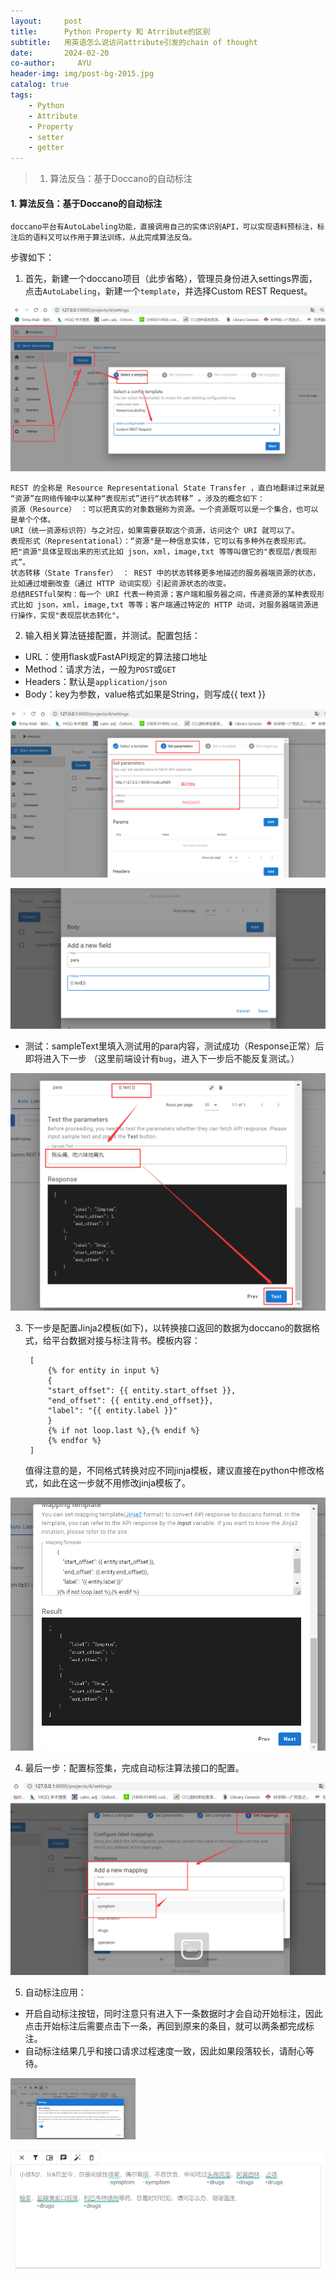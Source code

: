 ```yaml
---
layout:     post
title:      Python Property 和 Atrribute的区别
subtitle:   用英语怎么说访问attribute引发的chain of thought
date:       2024-02-20
co-author:     AYU
header-img: img/post-bg-2015.jpg
catalog: true
tags:
    - Python
    - Attribute
    - Property
    - setter
    - getter
--- 
```




>1. 算法反刍：基于Doccano的自动标注


#### 1. 算法反刍：基于Doccano的自动标注

    doccano平台有AutoLabeling功能，直接调用自己的实体识别API，可以实现语料预标注，标注后的语料又可以作用于算法训练，从此完成算法反刍。

步骤如下：

1. 首先，新建一个doccano项目（此步省略），管理员身份进入settings界面，点击`AutoLabeling`，新建一个`template`，并选择Custom REST Request。

![step1](DailyLogISTIC/dli-20221128-1.png "doccano自动标注步骤1")

    REST 的全称是 Resource Representational State Transfer ，直白地翻译过来就是 “资源”在网络传输中以某种“表现形式”进行“状态转移” 。涉及的概念如下：
    资源（Resource） ：可以把真实的对象数据称为资源。一个资源既可以是一个集合，也可以是单个个体。
    URI（统一资源标识符）与之对应，如果需要获取这个资源，访问这个 URI 就可以了。
    表现形式（Representational）：“资源"是一种信息实体，它可以有多种外在表现形式。把"资源"具体呈现出来的形式比如 json，xml，image,txt 等等叫做它的"表现层/表现形式”。
    状态转移（State Transfer） ： REST 中的状态转移更多地描述的服务器端资源的状态，比如通过增删改查（通过 HTTP 动词实现）引起资源状态的改变。
    总结RESTful架构：每一个 URI 代表一种资源；客户端和服务器之间，传递资源的某种表现形式比如 json，xml，image,txt 等等；客户端通过特定的 HTTP 动词，对服务器端资源进行操作，实现"表现层状态转化"。

2. 输入相关算法链接配置，并测试。配置包括：

- URL：使用flask或FastAPI规定的算法接口地址
- Method：请求方法，一般为`POST`或`GET`
- Headers：默认是`application/json`
- Body：key为参数，value格式如果是String，则写成{{ text }}

![step2](https://github.com/Sylviara/sylviara.github.io/blob/master/_posts/DailyLogISTIC/dli-20221128-2.png "doccano自动标注步骤2：配置自动标注算法接口地址和请求方式")

![step2](https://github.com/Sylviara/sylviara.github.io/blob/master/_posts/DailyLogISTIC/dli-20221128-3.png "doccano自动标注步骤2：配置自动标注算法接口参数和格式")

-  测试：sampleText里填入测试用的para内容，测试成功（Response正常）后即将进入下一步
（这里前端设计有`bug`，进入下一步后不能反复测试。）

![step2](https://github.com/Sylviara/sylviara.github.io/blob/master/_posts/DailyLogISTIC/dli-20221128-4.png "doccano自动标注步骤2：配置自动标注算法接口参数和格式")

3. 下一步是配置Jinja2模板(如下)，以转换接口返回的数据为doccano的数据格式，给平台数据对接与标注背书。模板内容：

        [
            {% for entity in input %}
            {
            "start_offset": {{ entity.start_offset }},
            "end_offset": {{ entity.end_offset}},
            "label": "{{ entity.label }}"
            }
            {% if not loop.last %},{% endif %}
            {% endfor %}
        ]
   值得注意的是，不同格式转换对应不同jinja模板，建议直接在python中修改格式，如此在这一步就不用修改jinja模板了。

![step3](https://github.com/Sylviara/sylviara.github.io/blob/master/_posts/DailyLogISTIC/dli-20221128-5.png "doccano自动标注步骤3：配置自动标注算法接口参数和格式")

4. 最后一步：配置标签集，完成自动标注算法接口的配置。

![step4](https://github.com/Sylviara/sylviara.github.io/blob/master/_posts/DailyLogISTIC/dli-20221128-6.png "doccano自动标注步骤4：标签集配置")

5. 自动标注应用：
- 开启自动标注按钮，同时注意只有进入下一条数据时才会自动开始标注，因此点击开始标注后需要点击下一条，再回到原来的条目，就可以两条都完成标注。
- 自动标注结果几乎和接口请求过程速度一致，因此如果段落较长，请耐心等待。

![step5](https://github.com/Sylviara/sylviara.github.io/blob/master/_posts/DailyLogISTIC/dli-20221128-7.png "doccano自动标注步骤5：自动标注应用！")

![step5](https://github.com/Sylviara/sylviara.github.io/blob/master/_posts/DailyLogISTIC/dli-20221128-8.png "doccano自动标注步骤5：BERT命名实体识别模型自动标注结果")

